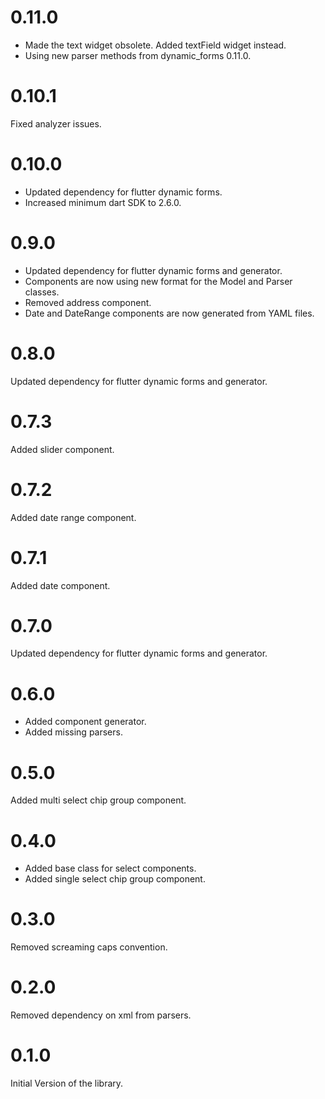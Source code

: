 # 0.11.0

* Made the text widget obsolete. Added textField widget instead.
* Using new parser methods from dynamic_forms 0.11.0.

# 0.10.1

Fixed analyzer issues.

# 0.10.0

* Updated dependency for flutter dynamic forms.
* Increased minimum dart SDK to 2.6.0.

# 0.9.0

* Updated dependency for flutter dynamic forms and generator.
* Components are now using new format for the Model and Parser classes.
* Removed address component.
* Date and DateRange components are now generated from YAML files.

# 0.8.0

Updated dependency for flutter dynamic forms and generator.

# 0.7.3

Added slider component.

# 0.7.2

Added date range component.

# 0.7.1

Added date component.

# 0.7.0

Updated dependency for flutter dynamic forms and generator.

# 0.6.0

* Added component generator.
* Added missing parsers. 

# 0.5.0

Added multi select chip group component.

# 0.4.0

* Added base class for select components.
* Added single select chip group component. 

# 0.3.0

Removed screaming caps convention.

# 0.2.0

Removed dependency on xml from parsers.

# 0.1.0

Initial Version of the library.